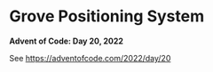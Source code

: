 # Grove Positioning System

**Advent of Code: Day 20, 2022**

See https://adventofcode.com/2022/day/20
